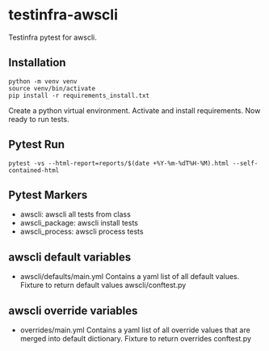# testinfra-awscli
Testinfra pytest for awscli.

## Installation
```
python -m venv venv
source venv/bin/activate
pip install -r requirements_install.txt
```
Create a python virtual environment.
Activate and install requirements.
Now ready to run tests.
## Pytest Run
```
pytest -vs --html-report=reports/$(date +%Y-%m-%dT%H-%M).html --self-contained-html
```

## Pytest Markers
* awscli: awscli all tests from class
* awscli_package: awscli install tests
* awscli_process: awscli process tests

## awscli default variables
* awscli/defaults/main.yml
Contains a yaml list of all default values.
Fixture to return default values awscli/conftest.py

## awscli override variables
* overrides/main.yml
Contains a yaml list of all override values that are merged into default
dictionary.
Fixture to return overrides conftest.py
